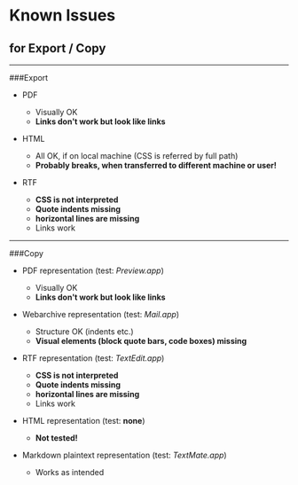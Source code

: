 # Known Issues
## for Export / Copy

---

###Export

* PDF
	* Visually OK
	* __Links don't work but look like links__

* HTML
	* All OK, if on local machine (CSS is referred by full path)
	* __Probably breaks, when transferred to different machine or user!__

* RTF
	* __CSS is not interpreted__
	* __Quote indents missing__
	* __horizontal lines are missing__
	* Links work
---

###Copy

* PDF representation (test: _Preview.app_)
	* Visually OK
	* __Links don't work but look like links__

* Webarchive representation (test: _Mail.app_)
	* Structure OK (indents etc.)
	* __Visual elements (block quote bars, code boxes) missing__

* RTF representation (test: _TextEdit.app_)
	* __CSS is not interpreted__
	* __Quote indents missing__
	* __horizontal lines are missing__
	* Links work

* HTML representation (test: __none__)
	* __Not tested!__

* Markdown plaintext representation (test: _TextMate.app_)
	* Works as intended

